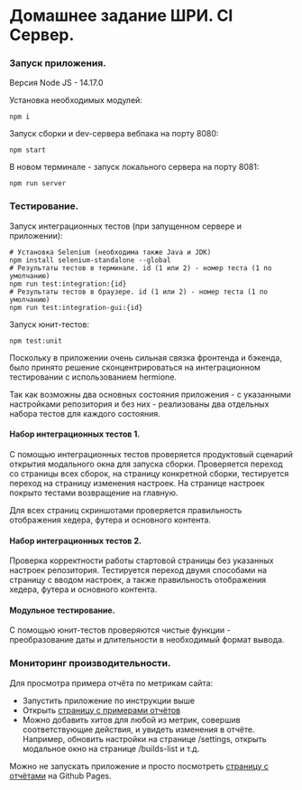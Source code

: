 # Домашнее задание ШРИ. CI Сервер.

### Запуск приложения.

Версия Node JS - 14.17.0

Установка необходимых модулей:
```shell script
npm i
```

Запуск сборки и dev-сервера вебпака на порту 8080:
```shell script
npm start
```

В новом терминале - запуск локального сервера на порту 8081:
```shell script
npm run server
```

### Тестирование.

Запуск интеграционных тестов (при запущенном сервере и приложении):
```shell script
# Установка Selenium (необходима также Java и JDK)
npm install selenium-standalone --global
# Результаты тестов в терминале. id (1 или 2) - номер теста (1 по умолчанию)
npm run test:integration:{id}
# Результаты тестов в браузере. id (1 или 2) - номер теста (1 по умолчанию)
npm run test:integration-gui:{id}
```

Запуск юнит-тестов:
```shell script
npm test:unit
```

Поскольку в приложении очень сильная связка фронтенда и бэкенда, было принято решение сконцентрироваться на интеграционном тестировании с использованием hermione.

Так как возможны два основных состояния приложения - с указанными настройками репозитория и без них - реализованы два отдельных набора тестов для каждого состояния.

#### Набор интеграционных тестов 1.

С помощью интеграционных тестов проверяется продуктовый сценарий открытия модального окна для запуска сборки. Проверяется переход со страницы всех сборок, на страницу конкретной сборки, тестируется переход на страницу изменения настроек. На странице настроек покрыто тестами возвращение на главную.

Для всех страниц скриншотами проверяется правильность отображения хедера, футера и основного контента.

#### Набор интеграционных тестов 2.

Проверка корректности работы стартовой страницы без указанных настроек репозитория. Тестируется переход двумя способами на страницу с вводом настроек, а также правильность отображения хедера, футера и основного контента.

#### Модульное тестирование.

С помощью юнит-тестов проверяются чистые функции - преобразование даты и длительности в необходимый формат вывода.

### Мониторинг производительности.

Для просмотра примера отчёта по метрикам сайта:

- Запустить приложение по инструкции выше
- Открыть [страницу с примерами отчётов](http://localhost:8080/analytics)
- Можно добавить хитов для любой из метрик, совершив соответствующие действия, и увидеть изменения в отчёте. Например, обновить настройки на странице /settings, открыть модальное окно на странице /builds-list и т.д.

Можно не запускать приложение и просто посмотреть [страницу с отчётами](https://yurydemidov.github.io/yandex-shri__performance/dist/analytics) на Github Pages.
